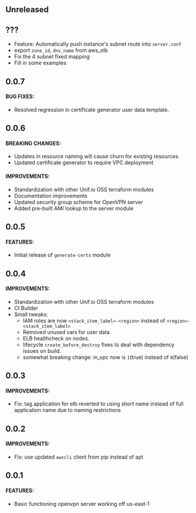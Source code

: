 ## Unreleased

## ???

- Feature: Automatically push instance's subnet route into `server.conf`
- export `zone_id`, `dns_name` from aws_elb
- Fix the 4 subnet fixed mapping
- Fill in some examples

## 0.0.7

#### BUG FIXES:
- Resolved regression in certificate generator user data template.

## 0.0.6

#### BREAKING CHANGES:
- Updates in resource naming will cause churn for existing resources.
- Updated certificate generator to require VPC deployment

#### IMPROVEMENTS:
- Standardization with other Unif.io OSS terraform modules
- Documentation improvements
- Updated security group scheme for OpenVPN server
- Added pre-built AMI lookup to the server module

## 0.0.5

#### FEATURES:
- Initial release of `generate-certs` module

## 0.0.4

#### IMPROVEMENTS:
- Standardization with other Unif.io OSS terraform modules
- CI Builder
- Small tweaks:
  - IAM roles are now `<stack_item_label>-<region>` instead of `<region>-<stack_item_label>`
  - Removed unused vars for user data.
  - ELB healthcheck on nodes.
  - lifecycle `create_before_destroy` fixes to deal with dependency issues on build.
  - somewhat breaking change: in_vpc now is `1`(true) instead of `0`(false)

## 0.0.3

#### IMPROVEMENTS:
- Fix: tag.application for elb reverted to using short name instead of full application name due to naming restrictions

## 0.0.2

#### IMPROVEMENTS:
- Fix: use updated `awscli` client from pip instead of apt

## 0.0.1

#### FEATURES:
- Basic functioning openvpn server working off us-east-1
